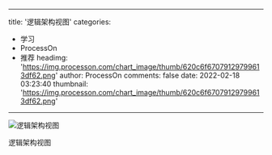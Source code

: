 
---
title: '逻辑架构视图'
categories: 
 - 学习
 - ProcessOn
 - 推荐
headimg: 'https://img.processon.com/chart_image/thumb/620c6f67079129799613df62.png'
author: ProcessOn
comments: false
date: 2022-02-18 03:23:40
thumbnail: 'https://img.processon.com/chart_image/thumb/620c6f67079129799613df62.png'
---

<div>   
<img class="thumb" alt="逻辑架构视图" src="https://img.processon.com/chart_image/thumb/620c6f67079129799613df62.png" referrerpolicy="no-referrer">
<p>逻辑架构视图</p>  
</div>
            